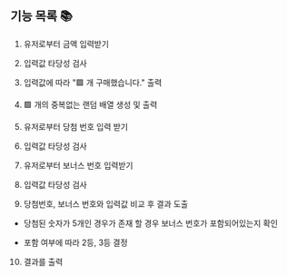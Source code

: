 ## 기능 목록 📚

1. 유저로부터 금액 입력받기

2. 입력값 타당성 검사

3. 입력값에 따라 "🟪 개 구매했습니다." 출력

4. 🟪 개의 중복없는 랜덤 배열 생성 및 출력

5. 유저로부터 당첨 번호 입력 받기

6. 입력값 타당성 검사

7. 유저로부터 보너스 번호 입력받기

8. 입력값 타당성 검사

9. 당첨번호, 보너스 번호와 입력값 비교 후 결과 도출

- 당첨된 숫자가 5개인 경우가 존재 할 경우 보너스 번호가 포함되어있는지 확인

- 포함 여부에 따라 2등, 3등 결정

10. 결과를 출력
